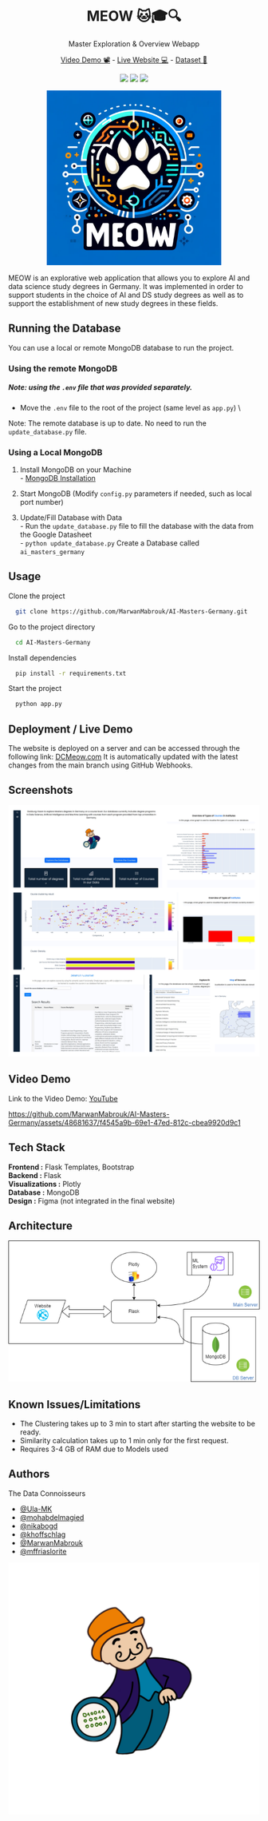 
<h1 align="center" > MEOW 🐱🎓🔍 </h1> 
<p align="center">
Master Exploration & Overview Webapp
</p>
<p align="center">
  <a href="https://www.youtube.com/watch?v=Hkf_qIQe2ho">Video Demo 📽️</a> - <a href="http://DCMeow.com">Live Website 💻</a> - <a href="https://docs.google.com/spreadsheets/d/1Eqi7FPpZVEH2Zml3lw1Dp8DSu7Kk7k2RTP5U2CdApSo/edit?usp=sharing"> Dataset 📃</a>
</p>

<!-- ![Logo](project_logo.png) -->
<p align="center">
<img src="https://img.shields.io/badge/Uni-UDE-blue"/> <img src="https://img.shields.io/badge/Course-Learning Analytics-red"/> <img src="https://img.shields.io/badge/Contributers-6-green"/> 
</p>
<p align="center">
<img src="project_logo.png" width="350"> 

MEOW is an explorative web application that allows you to explore AI and data science study degrees in Germany. It was implemented in order to support students in the choice of AI and DS study degrees as well as to support the establishment of new study degrees in these fields.
</p>



## Running the Database 

You can use a local or remote MongoDB database to run the project.

### Using the remote MongoDB
##### Note: using the `.env` file that was provided separately.

  - Move the `.env` file to the root of the project (same level as `app.py`) \

Note: The remote database is up to date. No need to run the `update_database.py` file.

### Using a Local MongoDB


  1. Install MongoDB on your Machine \
    - [MongoDB Installation](https://www.mongodb.com/docs/manual/installation/
)


  2. Start MongoDB (Modify `config.py` parameters if needed, such as local port number) 

  3. Update/Fill Database with Data\
    - Run the `update_database.py` file to fill the database with the data from the Google Datasheet\
    - `python update_database.py`
  Create a Database called `ai_masters_germany`



## Usage

Clone the project

```bash
  git clone https://github.com/MarwanMabrouk/AI-Masters-Germany.git
```

Go to the project directory

```bash
  cd AI-Masters-Germany
```

Install dependencies

```bash
  pip install -r requirements.txt
```

Start the project

```bash
  python app.py
```

## Deployment / Live Demo

The website is deployed on a server and can be accessed through the following link: [DCMeow.com](http://DCMeow.com)
It is automatically updated with the latest changes from the main branch using GitHub Webhooks.

## Screenshots

![Screenshot](screenshots.png)

## Video Demo

Link to the Video Demo: [YouTube](https://www.youtube.com/watch?v=Hkf_qIQe2ho)



https://github.com/MarwanMabrouk/AI-Masters-Germany/assets/48681637/f4545a9b-69e1-47ed-812c-cbea9920d9c1


## Tech Stack

**Frontend :** Flask Templates, Bootstrap\
**Backend :** Flask\
**Visualizations :** Plotly\
**Database :** MongoDB\
**Design :** Figma (not integrated in the final website) 

## Architecture

![Architecture](architecture.png)

## Known Issues/Limitations

- The Clustering takes up to 3 min to start after starting the website to be ready.
- Similarity calculation takes up to 1 min only for the first request.
- Requires 3-4 GB of RAM due to Models used

## Authors
The Data Connoisseurs
- [@Ula-MK](https://github.com/Ula-MK)
- [@mohabdelmagied](https://github.com/mohabdelmagied)
- [@nikabogd](https://github.com/nikabogd)
- [@khoffschlag](https://github.com/khoffschlag)
- [@MarwanMabrouk](https://github.com/MarwanMabrouk)
- [@mffriaslorite](https://github.com/mffriaslorite)


![Logo](group_logo.png)
